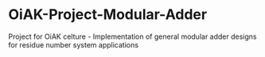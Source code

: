 # OiAK-Project-Modular-Adder
Project for OiAK celture - Implementation of general modular adder designs for residue number system applications
